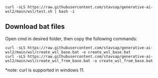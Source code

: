 ``` shell
curl -sLS https://raw.githubusercontent.com/stavsap/generative-ai-wsl2/main/wsl/test.sh | bash -i
```

## Download bat files

Open cmd in desired folder, then copy the following commands:

``` shell
curl -sLS https://raw.githubusercontent.com/stavsap/generative-ai-wsl2/main/wsl/create_wsl_base.bat -o create_wsl_base.bat
curl -sLS https://raw.githubusercontent.com/stavsap/generative-ai-wsl2/main/wsl/create_wsl_from_base.bat -o create_wsl_from_base.bat
```

*note: curl is supported in windows 11.
